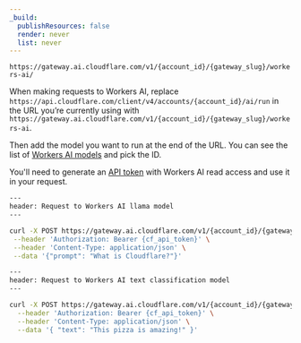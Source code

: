 ```yaml
---
_build:
  publishResources: false
  render: never
  list: never
---
```

`https://gateway.ai.cloudflare.com/v1/{account_id}/{gateway_slug}/workers-ai/`

When making requests to Workers AI, replace `https://api.cloudflare.com/client/v4/accounts/{account_id}/ai/run` in the URL you’re currently using with `https://gateway.ai.cloudflare.com/v1/{account_id}/{gateway_slug}/workers-ai`.

Then add the model you want to run at the end of the URL. You can see the list of [Workers AI models](https://developers.cloudflare.com/workers-ai/models/) and pick the ID.

You'll need to generate an [API token](/fundamentals/api/get-started/create-token/) with Workers AI read access and use it in your request.

```bash
---
header: Request to Workers AI llama model
---

curl -X POST https://gateway.ai.cloudflare.com/v1/{account_id}/{gateway_slug}/workers-ai/@cf/meta/llama-2-7b-chat-int8 \
 --header 'Authorization: Bearer {cf_api_token}' \
 --header 'Content-Type: application/json' \
 --data '{"prompt": "What is Cloudflare?"}'
```

```bash
---
header: Request to Workers AI text classification model
---

curl -X POST https://gateway.ai.cloudflare.com/v1/{account_id}/{gateway_slug}/workers-ai/@cf/huggingface/distilbert-sst-2-int8 \
  --header 'Authorization: Bearer {cf_api_token}' \
  --header 'Content-Type: application/json' \
  --data '{ "text": "This pizza is amazing!" }'
```